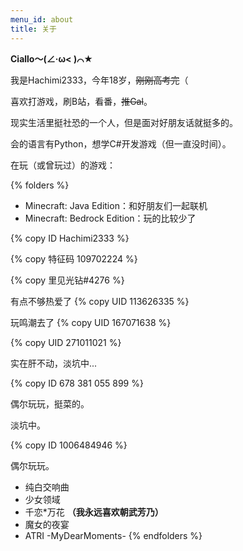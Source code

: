 ```yaml
---
menu_id: about
title: 关于
---
```


**Ciallo～(∠·ω< )⌒★**

我是Hachimi2333，今年18岁，~~刚刚高考完~~（

喜欢打游戏，刷B站，看番，~~推Gal~~。

现实生活里挺社恐的一个人，但是面对好朋友话就挺多的。

会的语言有Python，想学C#开发游戏（但一直没时间）。

在玩（或曾玩过）的游戏：

{% folders %}
<!-- folder Minecraft -->
- Minecraft: Java Edition：和好朋友们一起联机
- Minecraft: Bedrock Edition：玩的比较少了

{% copy ID Hachimi2333 %}

<!-- folder 鸣潮 -->

{% copy 特征码 109702224 %}

<!-- folder 明日方舟 -->

{% copy 里见光钻#4276 %}

<!-- folder 崩坏：星穹铁道 -->
有点不够热爱了
{% copy UID 113626335 %}


<!-- folder 原神 -->
玩鸣潮去了
{% copy UID 167071638 %}

{% copy UID 271011021 %}
<!-- folder ウマ娘（日服） -->
实在肝不动，淡坑中...

{% copy ID 678 381 055 899 %}
<!-- folder Phigros -->
偶尔玩玩，挺菜的。
<!-- folder BangDream（B服） -->
淡坑中。

{% copy ID 1006484946 %}
<!-- folder MuseDash -->
偶尔玩玩。
<!-- folder Galgame -->
- 纯白交响曲
- 少女领域
- 千恋*万花 **（我永远喜欢朝武芳乃）**
- 魔女的夜宴
- ATRI -MyDearMoments-
{% endfolders %}